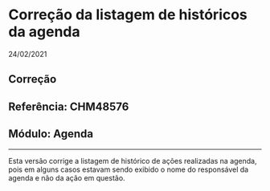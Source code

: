 # Correção da listagem de históricos da agenda
24/02/2021
## Correção
## Referência: CHM48576
## Módulo: Agenda
***

Esta versão corrige a listagem de histórico de ações realizadas na agenda, pois em alguns casos estavam sendo exibido o nome do responsável da agenda e não da ação em questão.